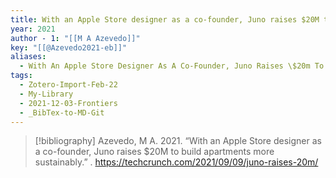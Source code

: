 ```yaml
---
title: With an Apple Store designer as a co-founder, Juno raises $20M to build apartments more sustainably
year: 2021
author - 1: "[[M A Azevedo]]"
key: "[[@Azevedo2021-eb]]"
aliases:
  - With An Apple Store Designer As A Co-Founder, Juno Raises \$20m To Build Apartments More Sustainably
tags:
  - Zotero-Import-Feb-22
  - My-Library
  - 2021-12-03-Frontiers
  - _BibTex-to-MD-Git
---
```


> [!bibliography]
> Azevedo, M A. 2021. “With an Apple Store designer as a co-founder, Juno raises $20M to build apartments more sustainably.” . https://techcrunch.com/2021/09/09/juno-raises-20m/